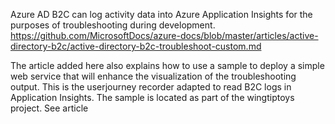 Azure AD B2C can log activity data into Azure Application Insights for the purposes of troubleshooting during development.  
https://github.com/MicrosoftDocs/azure-docs/blob/master/articles/active-directory-b2c/active-directory-b2c-troubleshoot-custom.md

The article added here also explains how to use a sample to deploy a simple web service that will enhance the visualization of the troubleshooting output. This is the userjourney recorder adapted to read B2C logs in Application Insights.
The sample is located as part of the wingtiptoys project. See article

